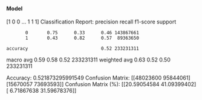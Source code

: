 #### Model
[1 0 0 ... 1 1 1]
Classification Report:
              precision    recall  f1-score   support

           0       0.75      0.33      0.46 143867661
           1       0.43      0.82      0.57  89363650

    accuracy                           0.52 233231311
   macro avg       0.59      0.58      0.52 233231311
weighted avg       0.63      0.52      0.50 233231311

Accuracy: 0.521873295991549
Confusion Matrix:
[[48023600 95844061]
 [15670057 73693593]]
Confusion Matrix (%):
[[20.59054584 41.09399402]
 [ 6.71867638 31.59678376]]
